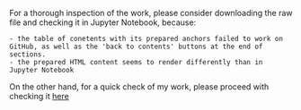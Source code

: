 For a thorough inspection of the work, please consider downloading the raw file and checking it in Jupyter Notebook, because:

    - the table of conetents with its prepared anchors failed to work on GitHub, as well as the 'back to contents' buttons at the end of sections.
    - the prepared HTML content seems to render differently than in Jupyter Notebook
   

On the other hand, for a quick check of my work, please proceed with checking it <a href="https://github.com/DtSc-Gabor/DeepLearning/blob/main/Project_MNIST.ipynb">here</a>
